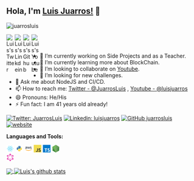 ## Hola, I'm [Luis Juarros!](https://luisjuarros.com) 👋

<p align="left"> <img src="https://komarev.com/ghpvc/?username=juarrosluis&label=Views&color=blue&style=plastic" alt="juarrosluis" /> </p>

<a href="https://twitter.com/JuarrosLuis">
  <img align="left" alt="Luis's Twitter" width="22px" src="https://cdn.jsdelivr.net/npm/simple-icons@v3/icons/twitter.svg" />
</a>
<a href="https://www.linkedin.com/in/luisjuarros/">
  <img align="left" alt="Luis's Linkdein" width="22px" src="https://cdn.jsdelivr.net/npm/simple-icons@v3/icons/linkedin.svg" />
</a>
<a href="https://github.com/juarrosluis">
  <img align="left" alt="Luis's Github" width="22px" src="https://cdn.jsdelivr.net/npm/simple-icons@v3/icons/github.svg" />
</a>
<a href="https://www.youtube.com/channel/UC5jtsMqBh4TZSUg1Tfxbkdw/">
  <img align="left" alt="Luis's Youtube" width="22px" src="https://cdn.jsdelivr.net/npm/simple-icons@v3/icons/youtube.svg" />
</a>

<br/>
<br/>



- 🔭 I’m currently working on Side Projects and as a Teacher.
- 🌱 I’m currently learning more about BlockChain.
- 👯 I’m looking to collaborate on [Youtube](https://www.youtube.com/channel/UC5jtsMqBh4TZSUg1Tfxbkdw/).
- 🤔 I’m looking for new challenges.
- 💬 Ask me about NodeJS and CI/CD.
- 📫 How to reach me: [Twitter - @JuarrosLuis](https://twitter.com/JuarrosLuis) , [Youtube - @luisjuarros](https://www.youtube.com/channel/UC5jtsMqBh4TZSUg1Tfxbkdw/)
- 😄 Pronouns: He/His
- ⚡ Fun fact: I am 41 years old already!

[![Twitter: JuarrosLuis](https://img.shields.io/twitter/follow/JuarrosLuis?style=social)](https://twitter.com/JuarrosLuis)
[![Linkedin: luisjuarros](https://img.shields.io/badge/-LuisJuarros-blue?style=flat-square&logo=Linkedin&logoColor=white&link=https://www.linkedin.com/in/imthepk/)](https://www.linkedin.com/in/luisjuarros/)
[![GitHub juarrosluis](https://img.shields.io/github/followers/juarrosluis?label=follow&style=social)](https://github.com/juarrosluis)
[![website](https://img.shields.io/badge/PortfolioWebsite-luisjuarros.com-2648ff?style=flat-square&logo=google-chrome)](https://luisjuarros.com/)


**Languages and Tools:**  

<code><img height="20" src="https://raw.githubusercontent.com/github/explore/80688e429a7d4ef2fca1e82350fe8e3517d3494d/topics/react/react.png"></code>
<code><img height="20" src="https://raw.githubusercontent.com/github/explore/80688e429a7d4ef2fca1e82350fe8e3517d3494d/topics/python/python.png"></code>
<code><img height="20" src="https://raw.githubusercontent.com/github/explore/80688e429a7d4ef2fca1e82350fe8e3517d3494d/topics/aws/aws.png"></code>
<code><img height="20" src="https://raw.githubusercontent.com/github/explore/80688e429a7d4ef2fca1e82350fe8e3517d3494d/topics/javascript/javascript.png"></code>
<code><img height="20" src="https://raw.githubusercontent.com/github/explore/80688e429a7d4ef2fca1e82350fe8e3517d3494d/topics/typescript/typescript.png"></code>
<code><img height="20" src="https://raw.githubusercontent.com/github/explore/80688e429a7d4ef2fca1e82350fe8e3517d3494d/topics/nodejs/nodejs.png"></code>  
<code><img height="20" src="https://raw.githubusercontent.com/github/explore/5c058a388828bb5fde0bcafd4bc867b5bb3f26f3/topics/graphql/graphql.png"></code>  

<a href="https://github.com/juarrosluis">
  <img align="center" src="https://github-readme-stats.vercel.app/api/top-langs/?username=juarrosluis&theme=light&hide_langs_below=1" />
</a>
<a href="https://github.com/juarrosluis">
 <img align="center" src="https://github-readme-stats.vercel.app/api?username=juarrosluis&show_icons=true&theme=light&line_height=27" alt="Luis's github stats"/>
</a>

